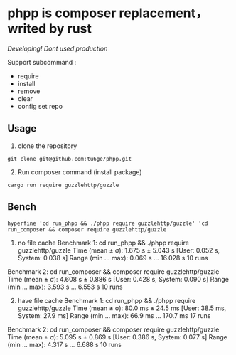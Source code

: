 # phpp is composer replacement， writed by rust

*Developing! Dont used production*


Support subcommand :

- require
- install
- remove
- clear
- config set repo


## Usage
1. clone the repository
```
git clone git@github.com:tu6ge/phpp.git
```

2. Run composer command (install package)
```
cargo run require guzzlehttp/guzzle
```

## Bench

```
hyperfine 'cd run_phpp && ./phpp require guzzlehttp/guzzle' 'cd run_composer && composer require guzzlehttp/guzzle' 
```
1. no file cache
Benchmark 1: cd run_phpp && ./phpp require guzzlehttp/guzzle
  Time (mean ± σ):      1.675 s ±  5.043 s    [User: 0.052 s, System: 0.038 s]
  Range (min … max):    0.069 s … 16.028 s    10 runs

Benchmark 2: cd run_composer && composer require guzzlehttp/guzzle
  Time (mean ± σ):      4.608 s ±  0.886 s    [User: 0.428 s, System: 0.090 s]
  Range (min … max):    3.593 s …  6.553 s    10 runs

2. have file cache
Benchmark 1: cd run_phpp && ./phpp require guzzlehttp/guzzle
  Time (mean ± σ):      80.0 ms ±  24.5 ms    [User: 38.5 ms, System: 27.9 ms]
  Range (min … max):    66.9 ms … 170.7 ms    17 runs

Benchmark 2: cd run_composer && composer require guzzlehttp/guzzle
  Time (mean ± σ):      5.095 s ±  0.869 s    [User: 0.386 s, System: 0.077 s]
  Range (min … max):    4.317 s …  6.688 s    10 runs